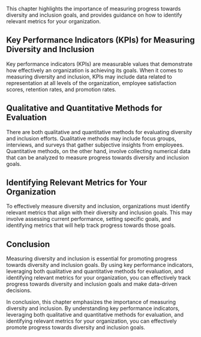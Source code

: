 
This chapter highlights the importance of measuring progress towards diversity and inclusion goals, and provides guidance on how to identify relevant metrics for your organization.

## Key Performance Indicators (KPIs) for Measuring Diversity and Inclusion

Key performance indicators (KPIs) are measurable values that demonstrate how effectively an organization is achieving its goals. When it comes to measuring diversity and inclusion, KPIs may include data related to representation at all levels of the organization, employee satisfaction scores, retention rates, and promotion rates.

## Qualitative and Quantitative Methods for Evaluation

There are both qualitative and quantitative methods for evaluating diversity and inclusion efforts. Qualitative methods may include focus groups, interviews, and surveys that gather subjective insights from employees. Quantitative methods, on the other hand, involve collecting numerical data that can be analyzed to measure progress towards diversity and inclusion goals.

## Identifying Relevant Metrics for Your Organization

To effectively measure diversity and inclusion, organizations must identify relevant metrics that align with their diversity and inclusion goals. This may involve assessing current performance, setting specific goals, and identifying metrics that will help track progress towards those goals.

## Conclusion

Measuring diversity and inclusion is essential for promoting progress towards diversity and inclusion goals. By using key performance indicators, leveraging both qualitative and quantitative methods for evaluation, and identifying relevant metrics for your organization, you can effectively track progress towards diversity and inclusion goals and make data-driven decisions.

In conclusion, this chapter emphasizes the importance of measuring diversity and inclusion. By understanding key performance indicators, leveraging both qualitative and quantitative methods for evaluation, and identifying relevant metrics for your organization, you can effectively promote progress towards diversity and inclusion goals.

